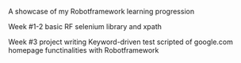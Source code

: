 A showcase of my Robotframework learning progression

Week #1-2 basic RF selenium library and xpath 

Week #3   project writing Keyword-driven test scripted of google.com homepage functinalities with Robotframework
